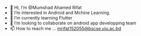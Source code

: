 - 👋 Hi, I’m @Mumshad Ahamed Rifat
- 👀 I’m interested in Android and Mchine Learning.
- 🌱 I’m currently learning Flutter
- 💞️ I’m looking to collaborate on android app developping team
- 📫 How to reach me ...
mrifat152055@bscse.uiu.ac.bd


<!---
rijhkllll/rijhkllll is a ✨ special ✨ repository because its `README.md` (this file) appears on your GitHub profile.
You can click the Preview link to take a look at your changes.
--->
